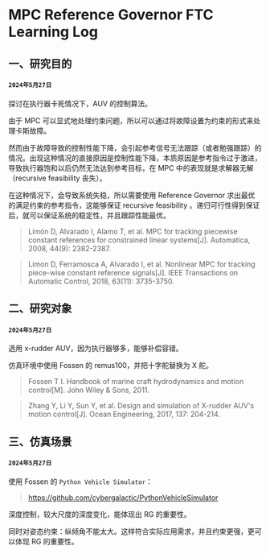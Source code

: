 # MPC Reference Governor FTC Learning Log

## 一、研究目的

#### `2024年5月27日 `

探讨在执行器卡死情况下，AUV 的控制算法。

由于 MPC 可以显式地处理约束问题，所以可以通过将故障设置为约束的形式来处理卡斯故障。

然而由于故障导致的控制性能下降，会引起参考信号无法跟踪（或者勉强跟踪）的情况。出现这种情况的直接原因是控制性能下降，本质原因是参考指令过于激进，导致执行器饱和以后仍然无法达到参考目标，在 MPC 中的表现就是求解器无解（recursive feasibility 丧失）。

在这种情况下，会导致系统失稳，所以需要使用 Reference Governor 求出最优的满足约束的参考指令，这能够保证 recursive feasibility 。递归可行性得到保证后，就可以保证系统的稳定性，并且跟踪性能最优。

> Limón D, Alvarado I, Alamo T, et al. MPC for tracking piecewise constant references for constrained linear systems[J]. Automatica, 2008, 44(9): 2382-2387.

> Limon D, Ferramosca A, Alvarado I, et al. Nonlinear MPC for tracking piece-wise constant reference signals[J]. IEEE Transactions on Automatic Control, 2018, 63(11): 3735-3750.

## 二、研究对象

#### `2024年5月27日 `

选用 x-rudder AUV，因为执行器够多，能够补偿容错。

仿真环境中使用 Fossen 的 remus100，并把十字舵替换为 X 舵。

> Fossen T I. Handbook of marine craft hydrodynamics and motion control[M]. John Wiley & Sons, 2011.

> Zhang Y, Li Y, Sun Y, et al. Design and simulation of X-rudder AUV's motion control[J]. Ocean Engineering, 2017, 137: 204-214.

## 三、仿真场景

#### `2024年5月27日 `

使用 Fossen 的 `Python Vehicle Simulator`：

> https://github.com/cybergalactic/PythonVehicleSimulator

深度控制，较大尺度的深度变化，能体现出 RG 的重要性。

同时对姿态约束：纵倾角不能太大。这样符合实际应用需求，并且约束更强，更可以体现 RG 的重要性。